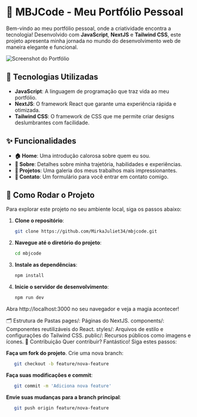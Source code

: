 # 🚀 MBJCode - Meu Portfólio Pessoal

Bem-vindo ao meu portfólio pessoal, onde a criatividade encontra a tecnologia! Desenvolvido com **JavaScript**, **NextJS** e **Tailwind CSS**, este projeto apresenta minha jornada no mundo do desenvolvimento web de maneira elegante e funcional.

![Screenshot do Portfólio](link-para-screenshot.png)

## 🌟 Tecnologias Utilizadas

- **JavaScript**: A linguagem de programação que traz vida ao meu portfólio.
- **NextJS**: O framework React que garante uma experiência rápida e otimizada.
- **Tailwind CSS**: O framework de CSS que me permite criar designs deslumbrantes com facilidade.

## ✨ Funcionalidades

- **🏠 Home**: Uma introdução calorosa sobre quem eu sou.
- **📖 Sobre**: Detalhes sobre minha trajetória, habilidades e experiências.
- **💼 Projetos**: Uma galeria dos meus trabalhos mais impressionantes.
- **📧 Contato**: Um formulário para você entrar em contato comigo.

## 🚀 Como Rodar o Projeto

Para explorar este projeto no seu ambiente local, siga os passos abaixo:

1. **Clone o repositório**:
   ```bash
   git clone https://github.com/MirkaJuliet34/mbjcode.git

2. **Navegue até o diretório do projeto**:
   ```bash
   cd mbjcode
3. **Instale as dependências**:
    ```bash
   npm install
4. **Inicie o servidor de desenvolvimento**:
   ```bash
   npm run dev

Abra http://localhost:3000 no seu navegador e veja a magia acontecer!

🗂 Estrutura de Pastas
pages/: Páginas do NextJS.
components/: Componentes reutilizáveis do React.
styles/: Arquivos de estilo e configurações do Tailwind CSS.
public/: Recursos públicos como imagens e ícones.
🤝 Contribuição
Quer contribuir? Fantástico! Siga estes passos:

**Faça um fork do projeto**.
Crie uma nova branch:
```bash
   git checkout -b feature/nova-feature
```
**Faça suas modificações e commit**:
```bash
   git commit -m 'Adiciona nova feature'
```
**Envie suas mudanças para a branch principal**:
```bash
   git push origin feature/nova-feature
```










